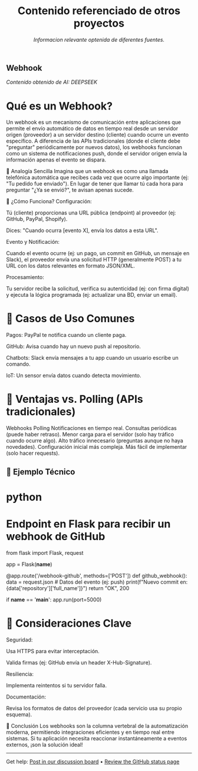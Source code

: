 <header>

<!--
  <<< Author notes: Course header >>>
  Include a 1280×640 image, course title in sentence case, and a concise description in emphasis.
  In your repository settings: enable template repository, add your 1280×640 social image, auto delete head branches.
  Add your open source license, GitHub uses MIT license.
-->

# Contenido referenciado de otros proyectos

_Informacion relevante optenida de diferentes fuentes._

</header>

<!--
  <<< Author notes: Step 1 >>>
  Choose 3-5 steps for your course.
  The first step is always the hardest, so pick something easy!
  Link to docs.github.com for further explanations.
  Encourage users to open new tabs for steps!
-->

## Webhook

_Contenido obtenido de AI: DEEPSEEK_

# Qué es un Webhook?
Un webhook es un mecanismo de comunicación entre aplicaciones que permite el envío automático de datos en tiempo real desde un servidor origen (proveedor) a un servidor destino (cliente) cuando ocurre un evento específico. A diferencia de las APIs tradicionales (donde el cliente debe "preguntar" periódicamente por nuevos datos), los webhooks funcionan como un sistema de notificaciones push, donde el servidor origen envía la información apenas el evento se dispara.

🔹 Analogía Sencilla
Imagina que un webhook es como una llamada telefónica automática que recibes cada vez que ocurre algo importante (ej: "Tu pedido fue enviado"). En lugar de tener que llamar tú cada hora para preguntar "¿Ya se envió?", te avisan apenas sucede.

🔹 ¿Cómo Funciona?
Configuración:

Tú (cliente) proporcionas una URL pública (endpoint) al proveedor (ej: GitHub, PayPal, Shopify).

Dices: "Cuando ocurra [evento X], envía los datos a esta URL".

Evento y Notificación:

Cuando el evento ocurre (ej: un pago, un commit en GitHub, un mensaje en Slack), el proveedor envía una solicitud HTTP (generalmente POST) a tu URL con los datos relevantes en formato JSON/XML.

Procesamiento:

Tu servidor recibe la solicitud, verifica su autenticidad (ej: con firma digital) y ejecuta la lógica programada (ej: actualizar una BD, enviar un email).

# 🔹 Casos de Uso Comunes
Pagos: PayPal te notifica cuando un cliente paga.

GitHub: Avisa cuando hay un nuevo push al repositorio.

Chatbots: Slack envía mensajes a tu app cuando un usuario escribe un comando.

IoT: Un sensor envía datos cuando detecta movimiento.

# 🔹 Ventajas vs. Polling (APIs tradicionales)
Webhooks	Polling
Notificaciones en tiempo real.	Consultas periódicas (puede haber retraso).
Menor carga para el servidor (solo hay tráfico cuando ocurre algo).	Alto tráfico innecesario (preguntas aunque no haya novedades).
Configuración inicial más compleja.	Más fácil de implementar (solo hacer requests).

## 🔹 Ejemplo Técnico

# python
# Endpoint en Flask para recibir un webhook de GitHub
from flask import Flask, request

app = Flask(__name__)

@app.route('/webhook-github', methods=['POST'])
def github_webhook():
    data = request.json  # Datos del evento (ej: push)
    print(f"Nuevo commit en: {data['repository']['full_name']}")
    return "OK", 200

if __name__ == '__main__':
    app.run(port=5000)

# 🔹 Consideraciones Clave
Seguridad:

Usa HTTPS para evitar interceptación.

Valida firmas (ej: GitHub envía un header X-Hub-Signature).

Resiliencia:

Implementa reintentos si tu servidor falla.

Documentación:

Revisa los formatos de datos del proveedor (cada servicio usa su propio esquema).

📌 Conclusión
Los webhooks son la columna vertebral de la automatización moderna, permitiendo integraciones eficientes y en tiempo real entre sistemas. Si tu aplicación necesita reaccionar instantáneamente a eventos externos, ¡son la solución ideal!


<footer>

<!--
  <<< Author notes: Footer >>>
  El contenido aqui mostrado proviene de la AI
-->

---

Get help: [Post in our discussion board](https://github.com/orgs/skills/discussions/categories/github-pages) &bull; [Review the GitHub status page](https://www.githubstatus.com/)


</footer>
